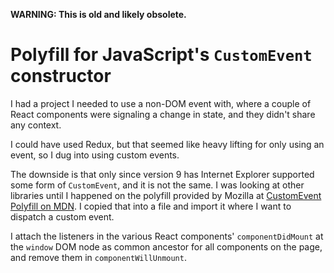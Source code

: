 **WARNING: This is old and likely obsolete.**

Polyfill for JavaScript\'s `CustomEvent` constructor
====================================================

I had a project I needed to use a non-DOM event with, where a couple of React components were signaling a change in state, and they didn\'t share any context.

I could have used Redux, but that seemed like heavy lifting for only using an event, so I dug into using custom events.

The downside is that only since version 9 has Internet Explorer supported some form of `CustomEvent`, and it is not the same. I was looking at other libraries until I happened on the polyfill provided by Mozilla at [CustomEvent Polyfill on MDN](https://developer.mozilla.org/en-US/docs/Web/API/CustomEvent/CustomEvent#Polyfill). I copied that into a file and import it where I want to dispatch a custom event.

I attach the listeners in the various React components\' `componentDidMount` at the `window` DOM node as common ancestor for all components on the page, and remove them in `componentWillUnmount`.
